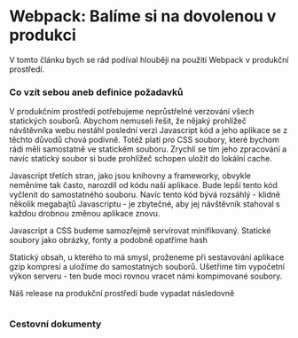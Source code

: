 # Webpack: Balíme si na dovolenou v produkci

V tomto článku bych se rád podíval hlouběji na použití Webpack v produkční prostředí.  
   
### Co vzít sebou aneb definice požadavků 

V produkčním prostředí potřebujeme neprůstřelné verzování všech statických souborů. Abychom nemuseli řešit,
že nějaký prohlížeč návštěvníka webu nestáhl poslední verzi Javascript kód a jeho aplikace se z těchto důvodů chová podivně.
Totéž platí pro CSS soubory, které bychom rádi měli samostatně ve statickém souboru. Zrychlí se tím jeho zpracování 
a navíc statický soubor si bude prohlížeč schopen uložit do lokální cache.

Javascript třetích stran, jako jsou knihovny a frameworky, obvykle neměníme tak často, narozdíl od kódu naší aplikace. 
Bude lepší tento kód vyčlenit do samostatného souboru. Navíc tento kód bývá rozsáhlý - klidně několik megabajtů 
Javascriptu - je zbytečné, aby jej návštěvník stahoval s každou drobnou změnou aplikace znovu.

Javascript a CSS budeme samozřejmě servírovat minifikovaný. Statické soubory jako obrázky, fonty a podobně opatříme hash   

Statický obsah, u kterého to má smysl, proženeme při sestavování aplikace gzip kompresí a uložíme do samostatných souborů. 
Ušetříme tím vypočetní výkon serveru - ten bude moci rovnou vracet námi kompimované soubory.

Náš release na produkční prostředí bude vypadat následovně

```

```

### Cestovní dokumenty
